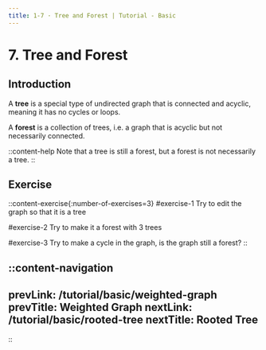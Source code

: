 ```yaml
---
title: 1-7 · Tree and Forest | Tutorial - Basic
---
```


# 7. Tree and Forest

## Introduction

A **tree** is a special type of undirected graph that is connected and acyclic, meaning it has no cycles or loops.

A **forest** is a collection of trees, i.e. a graph that is acyclic but not necessarily connected.

::content-help
Note that a tree is still a forest, but a forest is not necessarily a tree.
::

## Exercise

::content-exercise{:number-of-exercises=3}
#exercise-1
Try to edit the graph so that it is a tree

#exercise-2
Try to make it a forest with 3 trees

#exercise-3
Try to make a cycle in the graph, is the graph still a forest?
::

::content-navigation
---
prevLink: /tutorial/basic/weighted-graph
prevTitle: Weighted Graph
nextLink: /tutorial/basic/rooted-tree
nextTitle: Rooted Tree
---
::

